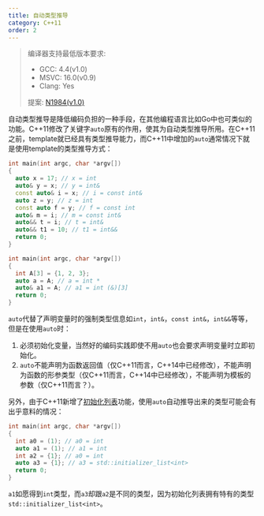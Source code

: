 ```yaml
---
title: 自动类型推导
category: C++11
order: 2
---
```


> 编译器支持最低版本要求:
> * GCC: 4.4(v1.0)
> * MSVC: 16.0(v0.9)
> * Clang: Yes
>
> 提案: [N1984(v1.0)](http://www.open-std.org/jtc1/sc22/wg21/docs/papers/2006/n1984.pdf)

自动类型推导是降低编码负担的一种手段，在其他编程语言比如Go中也可类似的功能。C++11修改了关键字`auto`原有的作用，使其为自动类型推导所用。在C++11之前，template就已经具有类型推导能力，而C++11中增加的`auto`通常情况下就是使用template的类型推导方式：

```c++
int main(int argc, char *argv[]) 
{
  auto x = 17; // x = int
  auto& y = x; // y = int&
  const auto& i = x; // i = const int&
  auto z = y; // z = int
  const auto f = y; // f = const int
  auto& m = i; // m = const int&
  auto&& t = i; // t = int&
  auto&& t1 = 10; // t1 = int&& 
  return 0;
}
```

```c++
int main(int argc, char *argv[]) 
{
  int A[3] = {1, 2, 3};
  auto a = A; // a = int *
  auto& a1 = A; // a1 = int (&)[3]
  return 0;
}
```

`auto`代替了声明变量时的强制类型信息如`int`，`int&`，`const int&`，`int&&`等等，但是在使用`auto`时：

1. 必须初始化变量，当然好的编码实践即使不用`auto`也会要求声明变量时立即初始化。
2. `auto`不能声明为函数返回值（仅C++11而言，C++14中已经修改），不能声明为函数的形参类型（仅C++11而言，C++14中已经修改），不能声明为模板的参数（仅C++11而言？）。

另外，由于C++11新增了[初始化列表](../initializer-lists/)功能，使用`auto`自动推导出来的类型可能会有出乎意料的情况：

```c++
int main(int argc, char *argv[]) 
{
  int a0 = (1); // a0 = int
  auto a1 = (1); // a1 = int
  int a2 = {1}; // a0 = int
  auto a3 = {1}; // a3 = std::initializer_list<int>
  return 0;
}
```

`a1`如愿得到`int`类型，而`a3`却跟`a2`是不同的类型，因为初始化列表拥有特有的类型`std::initializer_list<int>`。